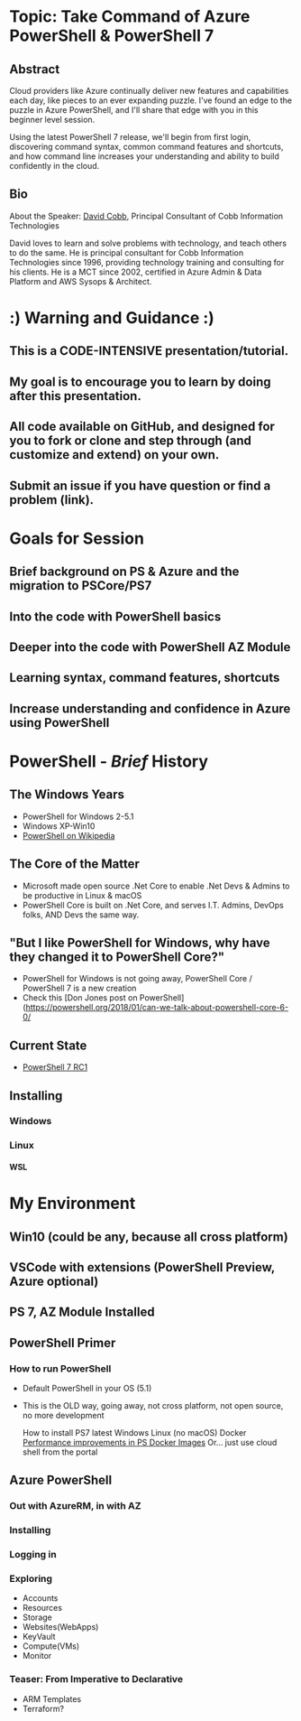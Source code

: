 # Topic: Take Command of Azure PowerShell & PowerShell 7

## Abstract
Cloud providers like Azure continually deliver new features and capabilities each day, like pieces to an ever expanding puzzle. I've found an edge to the puzzle in Azure PowerShell, and I'll share that edge with you in this beginner level session.

Using the latest PowerShell 7 release, we'll begin from first login, discovering command syntax, common command features and shortcuts, and how command line increases your understanding and ability to build confidently in the cloud.

## Bio
About the Speaker:
[David Cobb](https://davidcobb.net), Principal Consultant of Cobb Information Technologies

David loves to learn and solve problems with technology, and teach others to do the same. He is principal consultant for Cobb Information Technologies since 1996, providing technology training and consulting for his clients. He is a MCT since 2002, certified in Azure Admin & Data Platform and AWS Sysops & Architect.

# :) Warning and Guidance :)
## This is a CODE-INTENSIVE presentation/tutorial. 
## My goal is to encourage you to learn by doing after this presentation.
## All code available on GitHub, and designed for you to fork or clone and step through (and customize and extend) on your own.
## Submit an issue if you have question or find a problem (link).

# Goals for Session
## Brief background on PS & Azure and the migration to PSCore/PS7
## Into the code with PowerShell basics
## Deeper into the code with PowerShell AZ Module
## Learning syntax, command features, shortcuts
## Increase understanding and confidence in Azure using PowerShell

# PowerShell - _Brief_ History
## The Windows Years
* PowerShell for Windows 2-5.1
* Windows XP-Win10
* [PowerShell on Wikipedia](https://en.wikipedia.org/wiki/PowerShell)
## The Core of the Matter
* Microsoft made open source .Net Core to enable .Net Devs & Admins to be productive in Linux & macOS
* PowerShell Core is built on .Net Core, and serves I.T. Admins, DevOps folks, AND Devs the same way.
## "But I like PowerShell for Windows, why have they changed it to PowerShell Core?"
* PowerShell for Windows is not going away, PowerShell Core / PowerShell 7 is a new creation
* Check this [Don Jones post on PowerShell](https://powershell.org/2018/01/can-we-talk-about-powershell-core-6-0/
## Current State
* [PowerShell 7 RC1](https://devblogs.microsoft.com/powershell/announcing-the-powershell-7-0-release-candidate/)
## Installing
### Windows
### Linux
#### WSL

# My Environment
## Win10 (could be any, because all cross platform)
## VSCode with extensions (PowerShell Preview, Azure optional)
## PS 7, AZ Module Installed
    
## PowerShell Primer
### How to run PowerShell
* Default PowerShell in your OS (5.1)
* This is the OLD way, going away, not cross platform, not open source, no more development

    How to install PS7 latest
        Windows
        Linux (no macOS)
        Docker
            [Performance improvements in PS Docker Images](https://devblogs.microsoft.com/powershell/improvements-in-windows-powershell-container-images/)
        Or... just use cloud shell from the portal


## Azure PowerShell
### Out with AzureRM, in with AZ
### Installing
### Logging in
### Exploring
* Accounts
* Resources
* Storage
* Websites(WebApps)
* KeyVault
* Compute(VMs)
* Monitor


### Teaser: From Imperative to Declarative 
* ARM Templates
* Terraform?